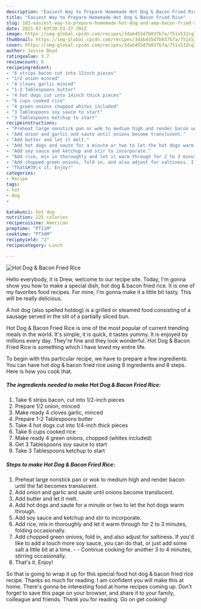```yaml
---
description: "Easiest Way to Prepare Homemade Hot Dog & Bacon Fried Rice"
title: "Easiest Way to Prepare Homemade Hot Dog & Bacon Fried Rice"
slug: 183-easiest-way-to-prepare-homemade-hot-dog-and-amp-bacon-fried-rice
date: 2021-07-03T20:53:37.391Z
image: https://img-global.cpcdn.com/recipes/3dab455d7b037b7a/751x532cq70/hot-dog-bacon-fried-rice-recipe-main-photo.jpg
thumbnail: https://img-global.cpcdn.com/recipes/3dab455d7b037b7a/751x532cq70/hot-dog-bacon-fried-rice-recipe-main-photo.jpg
cover: https://img-global.cpcdn.com/recipes/3dab455d7b037b7a/751x532cq70/hot-dog-bacon-fried-rice-recipe-main-photo.jpg
author: Jessie Boyd
ratingvalue: 3.7
reviewcount: 6
recipeingredient:
- "6 strips bacon cut into 12inch pieces"
- "1/2 onion minced"
- "4 cloves garlic minced"
- "1-2 Tablespoons butter"
- "4 hot dogs cut into 14inch thick pieces"
- "6 cups cooked rice"
- "4 green onions chopped whites included"
- "3 Tablespoons soy sauce to start"
- "3 Tablespoons ketchup to start"
recipeinstructions:
- "Preheat large nonstick pan or wok to medium high and render bacon until the fat becomes translucent."
- "Add onion and garlic and saute until onions become translucent."
- "Add butter and let it melt."
- "Add hot dogs and saute for a minute or two to let the hot dogs warm through."
- "Add soy sauce and ketchup and stir to incorporate."
- "Add rice, mix in thoroughly and let it warm through for 2 to 3 minutes, folding occasionally."
- "Add chopped green onions, fold in, and also adjust for saltiness. If you&#39;d like to add a touch more soy sauce, you can do that, or just add some salt a little bit at a time.  Continue cooking for another 3 to 4 minutes, stirring occasionally."
- "That&#39;s it. Enjoy!"
categories:
- Recipe
tags:
- hot
- dog
- 

katakunci: hot dog  
nutrition: 225 calories
recipecuisine: American
preptime: "PT11M"
cooktime: "PT34M"
recipeyield: "2"
recipecategory: Lunch

---
```



![Hot Dog &amp; Bacon Fried Rice](https://img-global.cpcdn.com/recipes/3dab455d7b037b7a/751x532cq70/hot-dog-bacon-fried-rice-recipe-main-photo.jpg)

Hello everybody, it is Drew, welcome to our recipe site. Today, I'm gonna show you how to make a special dish, hot dog &amp; bacon fried rice. It is one of my favorites food recipes. For mine, I'm gonna make it a little bit tasty. This will be really delicious.

A hot dog (also spelled hotdog) is a grilled or steamed food consisting of a sausage served in the slit of a partially sliced bun.

Hot Dog &amp; Bacon Fried Rice is one of the most popular of current trending meals in the world. It's simple, it is quick, it tastes yummy. It is enjoyed by millions every day. They're fine and they look wonderful. Hot Dog &amp; Bacon Fried Rice is something which I have loved my entire life.


To begin with this particular recipe, we have to prepare a few ingredients. You can have hot dog &amp; bacon fried rice using 9 ingredients and 8 steps. Here is how you cook that.

<!--inarticleads1-->

##### The ingredients needed to make Hot Dog &amp; Bacon Fried Rice:

1. Take 6 strips bacon, cut into 1/2-inch pieces
1. Prepare 1/2 onion, minced
1. Make ready 4 cloves garlic, minced
1. Prepare 1-2 Tablespoons butter
1. Take 4 hot dogs cut into 1/4-inch thick pieces
1. Take 6 cups cooked rice
1. Make ready 4 green onions, chopped (whites included)
1. Get 3 Tablespoons soy sauce to start
1. Take 3 Tablespoons ketchup to start




<!--inarticleads2-->

##### Steps to make Hot Dog &amp; Bacon Fried Rice:

1. Preheat large nonstick pan or wok to medium high and render bacon until the fat becomes translucent.
1. Add onion and garlic and saute until onions become translucent.
1. Add butter and let it melt.
1. Add hot dogs and saute for a minute or two to let the hot dogs warm through.
1. Add soy sauce and ketchup and stir to incorporate.
1. Add rice, mix in thoroughly and let it warm through for 2 to 3 minutes, folding occasionally.
1. Add chopped green onions, fold in, and also adjust for saltiness. If you&#39;d like to add a touch more soy sauce, you can do that, or just add some salt a little bit at a time. -  - Continue cooking for another 3 to 4 minutes, stirring occasionally.
1. That&#39;s it. Enjoy!




So that is going to wrap it up for this special food hot dog &amp; bacon fried rice recipe. Thanks so much for reading. I am confident you will make this at home. There's gonna be interesting food at home recipes coming up. Don't forget to save this page on your browser, and share it to your family, colleague and friends. Thank you for reading. Go on get cooking!
